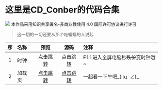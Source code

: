 # 这里是CD_Conber的代码合集
![](https://licensebuttons.net/l/by-nc/4.0/80x15.png)
本作品采用知识共享署名-非商业性使用 4.0 国际许可协议进行许可

>这一切的一切还要从那个吃蝙蝠的人说起

|序|名称|预览|源码|注释|
|:-:|:-|:-:|:-:|:-|
|1| 时钟 |[点击跳转](https://gdconber.github.io/alltests/时钟 "猛戳！！！")|[点击跳转](https://github.com/GDConber/alltests/tree/master/%E6%97%B6%E9%92%9F "猛戳！！！")|F11进入全屏电脑秒~~跌价~~变时钟哦~|
|2|加载页| [点击跳转](https://gdconber.github.io/alltests/加载页 "猛戳！！！") |[点击跳转](https://github.com/GDConber/alltests/tree/master/%E5%8A%A0%E8%BD%BD%E9%A1%B5 "猛戳！！！")|一起看一下午吧_(:з」∠)_ |
